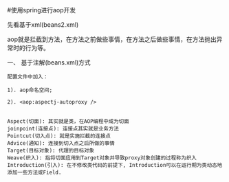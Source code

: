 #使用spring进行aop开发

先看基于xml(beans2.xml)

aop就是拦截到方法，在方法之前做些事情，在方法之后做些事情，在方法抛出异常时的行为等。

一、	基于注解(beans.xml)方式

	配置文件中加入：
	
	1). aop命名空间;
	
	2). <aop:aspectj-autoproxy />
	
	
	Aspect(切面): 其实就是类，在AOP编程中成为切面
	joinpoint(连接点): 连接点其实就是业务方法
	Pointcut(切入点): 就是实施拦截的连接点
	Advice(通知): 连接到切入点之后所做的事情
	Target(目标对象): 代理的目标对象
	Weave(织入): 指将切面应用到Target对象并导致proxy对象创建的过程称为织入
	Introduction(引入): 在不修改类代码的前提下, Introduction可以在运行期为类动态地添加一些方法或Field.
	